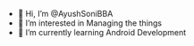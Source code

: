 - 👋 Hi, I’m @AyushSoniBBA
- 👀 I’m interested in Managing the things
- 🌱 I’m currently learning Android Development
<!---
AyushSoniBBA/AyushSoniBBA is a ✨ special ✨ repository because its `README.md` (this file) appears on your GitHub profile.
You can click the Preview link to take a look at your changes.
--->
